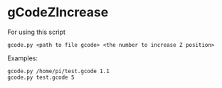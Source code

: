 # gCodeZIncrease

For using this script 

```
gcode.py <path to file gcode> <the number to increase Z position>
```

Examples:
```
gcode.py /home/pi/test.gcode 1.1
gcode.py test.gcode 5
```
